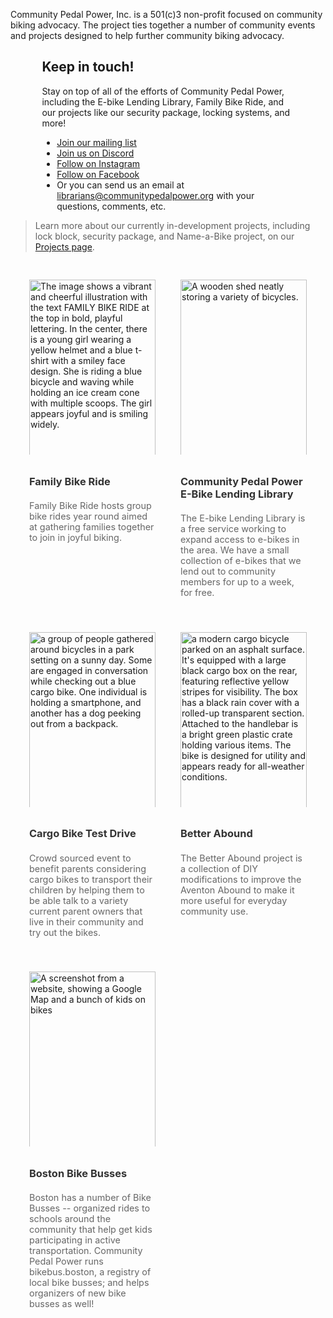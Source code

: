 Community Pedal Power, Inc. is a 501(c)3 non-profit focused on community biking advocacy. The project ties together a number of community events and projects designed to help further community biking advocacy.

<style>
  .image-gallery {
    display: grid;
    grid-template-columns: repeat(2, 1fr);
    gap: 20px;
    padding: 20px;
    max-width: 800px;
    margin: auto;
  }
  .image-card {
    display: flex;
    flex-direction: column;
    padding: 10px;
  }
  .image-container {
    height: 280px; /* Fixed height for all images */
    overflow: hidden; /* Ensures that no part of the image spills out */
  }
  .image-container img {
    width: 100%;
    height: 300px;
    object-fit: cover; /* Ensures images cover the area, maintaining aspect ratio */
  }
  .image-title a {
    text-decoration: none;
    color: #333;
    font-weight: bold;
    display: block;
    margin-top: 10px; /* Space between image and title */
  }
  .image-description {
    color: #666;
    font-size: 0.9rem;
    margin-top: 4px;
  }
</style>

<div style="margin-left: 10%; margin-right: 10%;">
<h2>Keep in touch!</h2>
<p>Stay on top of all of the efforts of Community Pedal Power, including the E-bike Lending Library, Family Bike Ride, and our projects like our security package, locking systems, and more!</p>
<ul>
 <li><a href="https://mailchi.mp/01fbe86a3b3a/join-our-mailing-list">Join our mailing list</a></li>
 <li><a href="https://discord.gg/rjFM52FY8s">Join us on Discord</a></li>
 <li><a href="https://www.instagram.com/cppebikelibrary/">Follow on Instagram</a></li>
 <li><a href="https://www.facebook.com/cppebikelibrary">Follow on Facebook</a></li>
 <li>Or you can send us an email at <a href="mailto:librarians@communitypedalpower.org">librarians@communitypedalpower.org</a> with your questions, comments, etc.</li>
</ul>
</div>

> Learn more about our currently in-development projects, including lock block, security package, and Name-a-Bike project, on our <a href="/projects/">Projects page</a>. 

<div class="image-gallery">
  <div class="image-card">
    <div class="image-container">

<img src="/img/familybikeride.png" alt="The image shows a vibrant and cheerful illustration with the text FAMILY BIKE RIDE at the top in bold, playful lettering. In the center, there is a young girl wearing a yellow helmet and a blue t-shirt with a smiley face design. She is riding a blue bicycle and waving while holding an ice cream cone with multiple scoops. The girl appears joyful and is smiling widely." />
</div>
    <h3 class="image-title"><a href="https://www.familybikeride.org/">Family Bike Ride</a></h3>
    <p class="image-description">Family Bike Ride hosts group bike rides year round aimed at gathering families together to join in joyful biking.</p>
  </div>
  <div class="image-card">
    <div class="image-container">
    <img src="https://camberville.ebikelibrary.org/ebikes/bikeshed-scaled.jpg" alt="A wooden shed neatly storing a variety of bicycles.">
    </div>
    <h3 class="image-title"><a href="https://cpp.ebikelibrary.org/">Community Pedal Power E-Bike Lending Library</a></h3>
    <p class="image-description">The E-bike Lending Library is a free service working to expand access to e-bikes in the area. We have a small collection of e-bikes that we lend out to community members for up to a week, for free.</p>
  </div>
  <div class="image-card">
    <div class="image-container">
    <img src="/img/testride.jpg" alt="a group of people gathered around bicycles in a park setting on a sunny day. Some are engaged in conversation while checking out a blue cargo bike. One individual is holding a smartphone, and another has a dog peeking out from a backpack.">
    </div>
    <h3 class="image-title"><a href="https://www.familybikeride.org/testdrive">Cargo Bike Test Drive</a></h3>
    <p class="image-description">Crowd sourced event to benefit parents considering cargo bikes to transport their children by helping them to be able talk to a variety current parent owners that live in their community and try out the bikes.</p>
  </div>
  <div class="image-card">
    <div class="image-container">
    <img src="https://betterabound.familybikeride.org/img/winter-kit.jpg" alt="a modern cargo bicycle parked on an asphalt surface. It's equipped with a large black cargo box on the rear, featuring reflective yellow stripes for visibility. The box has a black rain cover with a rolled-up transparent section. Attached to the handlebar is a bright green plastic crate holding various items. The bike is designed for utility and appears ready for all-weather conditions.">
    </div>
    <h3 class="image-title"><a href="https://betterabound.familybikeride.org/">Better Abound</a></h3>
    <p class="image-description">The Better Abound project is a collection of DIY modifications to improve the Aventon Abound to make it more useful for everyday community use.</p>
  </div>
  <div class="image-card">
    <div class="image-container">
    <img src="/img/bikebus.jpg" alt="A screenshot from a website, showing a Google Map and a bunch of kids on bikes">
    </div>
    <h3 class="image-title"><a href="https://www.bikebus.boston/">Boston Bike Busses</a></h3>
    <p class="image-description">Boston has a number of Bike Busses -- organized rides to schools around the community that help get kids participating in active transportation. Community Pedal Power runs bikebus.boston, a registry of local bike busses; and helps organizers of new bike busses as well!</p>
  </div>
</div>
